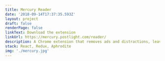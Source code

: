 ```yaml
---
title: Mercury Reader
date: '2018-09-14T17:37:35.593Z'
layout: project
draft: false
renderPage: false
linkText: Download the extension
linkUrl: https://mercury.postlight.com/reader/
description: A Chrome extension that removes ads and distractions, leaving only text and images for a beautiful reading view on any site. +1.1m users.
stack: React, Redux, Aphrodite
img: './mercury.jpg'
---
```

